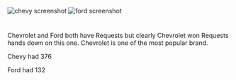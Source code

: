![chevy screenshot](https://user-images.githubusercontent.com/122120016/212806114-80e159f5-f61d-418b-ae40-9ddb9a21f1eb.jpg)
![ford screenshot](https://user-images.githubusercontent.com/122120016/212806122-d11608c7-03a0-412a-9bcd-1eee88386f45.jpg)
#
Chevrolet and Ford both have Requests but clearly Chevrolet won Requests hands down on this one. Chevrolet is one of the most popular brand.

Chevy had 376

Ford had 132
